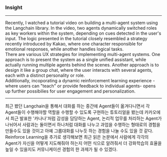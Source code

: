 ### Insight
---
Recently, I watched a tutorial video on building a multi-agent system using the Langchain library. In the video, two agents dynamically switched roles as key workers within the system, depending on cues detected in the user's input. The logic presented in the tutorial closely resembled a strategy recently introduced by Kakao, where one character responsible for emotional responses, while another handles logical tasks. <br>
There are various UX strategies for implementing multi-agent systems. One approach is to present the system as a single unified assistant, while actually running multiple agents behind the scenes.  Another approach is to design it like a group chat, where the user interacts with several agents, each with a distinct personality or role. <br>
Additionally, incoporating a dynamic reinforcement learning experience -where users can "teach" or provide feedback to individual agents- opens up further possibilies for user engagement and personalization.


---

최근 봤던 Langchain을 통해서 대화를 하는 중간에 Agent들이 옮겨다니면서 각 Agent들이 수행해야할 역할을 수행할 수 있도록 구현하는 튜토리얼을 봤는데 카카오에서 최근 발표한 '카나나'처럼 감성을 담당하는 Agent, 논리적 업무를 처리하는 Agent가 나뉘어서 사람과는 둘이면서 하나처럼 대화를 나누고 과업을 수행하는 형태로의 경험을 만들수도 있을 것이고 아예 그룹대화를 나누듯 하는 경험을 나눌 수도 있을 것 같다.
<br>
Reinforce Learning을 추가로 생각해보면 최근 읽은 논문에서 사람에게 각각의 Agent가 자신을 어떻게 지도해줘야 하는지 어떤 식으로 알려줘서 더 강화학습의 효율을 높일 수 있을지도 커뮤니케이션 경험의 한 과제가 될 수 있겠다.